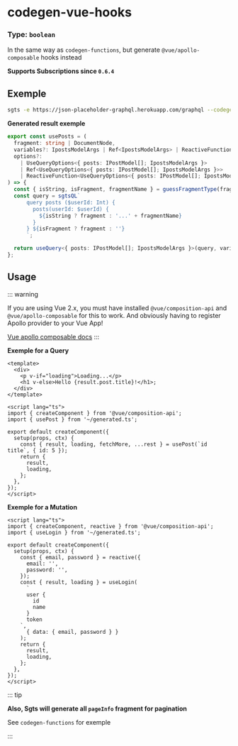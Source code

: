 # codegen-vue-hooks

### Type: `boolean`

In the same way as `codegen-functions`, but generate `@vue/apollo-composable` hooks instead

**Supports Subscriptions since `0.6.4`**

## Exemple

```bash
sgts -e https://json-placeholder-graphql.herokuapp.com/graphql --codegen-react-hooks
```

**Generated result exemple**

```ts
export const usePosts = (
  fragment: string | DocumentNode,
  variables?: IpostsModelArgs | Ref<IpostsModelArgs> | ReactiveFunction<IpostsModelArgs>,
  options?:
    | UseQueryOptions<{ posts: IPostModel[]; IpostsModelArgs }>
    | Ref<UseQueryOptions<{ posts: IPostModel[]; IpostsModelArgs }>>
    | ReactiveFunction<UseQueryOptions<{ posts: IPostModel[]; IpostsModelArgs }>>
) => {
  const { isString, isFragment, fragmentName } = guessFragmentType(fragment);
  const query = sgtsQL`
      query posts ($userId: Int) {
        posts(userId: $userId) {
          ${isString ? fragment : '...' + fragmentName}
        }
      } ${isFragment ? fragment : ''}
      `;

  return useQuery<{ posts: IPostModel[]; IpostsModelArgs }>(query, variables, options);
};
```

## Usage

::: warning

If you are using Vue 2.x, you must have installed `@vue/composition-api` and `@vue/apollo-composable` for this to work.
And obviously having to register Apollo provider to your Vue App!

[Vue apollo composable docs](https://v4.apollo.vuejs.org/guide-composable/query.html#options)
:::

**Exemple for a Query**

```vue
<template>
  <div>
    <p v-if="loading">Loading...</p>
    <h1 v-else>Hello {result.post.title}!</h1>;
  </div>
</template>

<script lang="ts">
import { createComponent } from '@vue/composition-api';
import { usePost } from '~/generated.ts';

export default createComponent({
  setup(props, ctx) {
    const { result, loading, fetchMore, ...rest } = usePost(`id title`, { id: 5 });
    return {
      result,
      loading,
    };
  },
});
</script>
```

**Exemple for a Mutation**

```vue
<script lang="ts">
import { createComponent, reactive } from '@vue/composition-api';
import { useLogin } from '~/generated.ts';

export default createComponent({
  setup(props, ctx) {
    const { email, password } = reactive({
      email: '',
      password: '',
    });
    const { result, loading } = useLogin(
      `
      user {
        id
        name
      }
      token
    `,
      { data: { email, password } }
    );
    return {
      result,
      loading,
    };
  },
});
</script>
```

::: tip

**Also, Sgts will generate all `pageInfo` fragment for pagination**

See `codegen-functions` for exemple

:::
